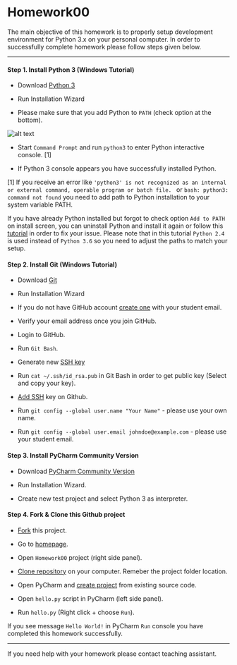 # Homework00



The main objective of this homework is to properly setup development environment for Python 3.x on your personal computer.
In order to successfully complete homework please follow steps given below.

---

#### Step 1. Install Python 3  (Windows Tutorial)

 * Download [Python 3](https://www.python.org/downloads/)

 * Run Installation Wizard

 * Please make sure that you add Python to `PATH` (check option at the bottom).

 ![alt text](https://docs.python.org/3/_images/win_installer.png "Add Python to PATH")

 * Start `Command Prompt` and run `python3` to enter Python interactive console. [1]

 * If Python 3 console appears you have successfully installed Python.

 
 [1] If you receive an error like `'python3' is not recognized as an internal or external command, operable program or batch file. ` or `bash: python3: command not found` you need to add path to Python installation to your system variable PATH.

 If you have already Python installed but forgot to check option `Add to PATH` on install screen, you can uninstall Python and install it again or follow this [tutorial](https://superuser.com/questions/143119/how-do-i-add-python-to-the-windows-path) in order to fix your issue. Please note that in this tutorial `Python 2.4` is used instead of `Python 3.6` so you need to adjust the paths to match your setup.

 #### Step 2. Install Git  (Windows Tutorial)

  * Download [Git](https://git-scm.com/downloads)

  * Run Installation Wizard

  * If you do not have GitHub account [create one](https://github.com/join) with your student email.

  * Verify your email address once you join GitHub.

  * Login to GitHub.

  * Run `Git Bash`.

  * Generate new [SSH key](https://help.github.com/articles/generating-a-new-ssh-key-and-adding-it-to-the-ssh-agent/#generating-a-new-ssh-key)

  * Run `cat ~/.ssh/id_rsa.pub` in Git Bash in order to get public key (Select and copy your key).

  * [Add SSH](https://help.github.com/articles/adding-a-new-ssh-key-to-your-github-account/) key on Github.

  * Run  `git config --global user.name "Your Name"` - please use your own name.

  * Run `git config --global user.email johndoe@example.com` - please use your student email.

 #### Step 3. Install PyCharm Community Version

  * Download [PyCharm Community Version](https://www.jetbrains.com/pycharm/download/)

  * Run Installation Wizard.

  * Create new test project and select Python 3 as interpreter.

 #### Step 4. Fork & Clone this Github project

  * [Fork](https://help.github.com/articles/fork-a-repo/#fork-an-example-repository) this project.

  * Go to [homepage](https://github.com).

  * Open `Homework00` project (right side panel).

  * [Clone repository](https://help.github.com/articles/cloning-a-repository/) on your computer. Remeber the project folder location.

  * Open PyCharm and [create project](https://www.jetbrains.com/help/pycharm/importing-project-from-existing-source-code.html) from existing source code.

  * Open `hello.py` script in PyCharm (left side panel).

  * Run `hello.py` (Right click + choose `Run`).

  

  If you see message `Hello World!` in PyCharm `Run` console you have completed this homework successfully.
  
  ---
  
  If you need help with your homework please contact teaching assistant.
